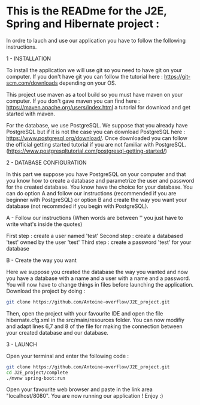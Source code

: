 # This is the READme for the J2E, Spring and Hibernate project :

In ordre to lauch and use our application you have to follow the following instructions.

1 - INSTALLATION

To install the application we will use git so you need to have git on your computer. If you don't have git you can follow the tutorial here : https://git-scm.com/downloads 
depending on your OS.

This project use maven as a tool build so you must have maven on your computer. If you don't gave maven you can find here : https://maven.apache.org/users/index.html a tutorial
for download and get started with maven.

For the database, we use PostgreSQL. We suppose that you already have PostgreSQL but if it is not the case you can download PostgreSQL here : https://www.postgresql.org/download/.
Once downloaded you can follow the official getting started tutorial if you are not familiar with PostgreSQL. (https://www.postgresqltutorial.com/postgresql-getting-started/)

2 - DATABASE CONFIGURATION

In this part we suppose you have PostgreSQL on your computer and that you know how to create a database and parametrize the user and password for the created database. You know
have the choice for your database. You can do option A and follow our instructions (recommended if you are beginner with PostgreSQL) or option B and create the way you want 
your database (not recommded if you begin with PostgreSQL).

  A - Follow our instructions
    (When words are between '' you just have to write what's inside the quotes)
    
  First step : create a user named 'test'
  Second step : create a databased 'test' owned by the user 'test'
  Third step : create a password 'test' for your database
  
  B - Create the way you want
  
  Here we suppose you created the database the way you wanted and now you have a database with a name and a user with a name and a password. You will now have to change
  things in files before launching the application. Download the project by doing :
  ```bash
  git clone https://github.com/Antoine-overflow/J2E_project.git
  ```
  Then, open the project with your favourite IDE and open the file hibernate.cfg.xml in the src/main/resources folder. You can now modifiy and adapt lines 6,7 and 8 of the file
  for making the connection between your created database and our database.

3 - LAUNCH 

Open your terminal and enter the following code : 
```bash
git clone https://github.com/Antoine-overflow/J2E_project.git
cd J2E_project/complete
./mvnw spring-boot:run
```

Open your favourite web browser and paste in the link area "localhost/8080". You are now running our application ! Enjoy :) 
